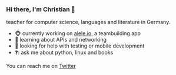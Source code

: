### Hi there, I'm Christian 👋

teacher for computer science, languages and literature in Germany.

<!--
**cmacht/cmacht** is a ✨ _special_ ✨ repository because its `README.md` (this file) appears on your GitHub profile.

Here are some ideas to get you started:

- 🤔 I’m looking for help with ...
- 👯 I’m looking to collaborate on ...
- 📫 How to reach me: ...
- 😄 Pronouns: ...
- ⚡ Fun fact: ...
-->

- :monkey_face: currently working on [alele.io](https://github.com/aleleio/), a teambuilding app
- 🌱 learning about APIs and networking
- 🤔 looking for help with testing or mobile development
- ❓: ask me about python, linux and books

You can reach me on [Twitter](https://twitter.com/christiandoes/)
